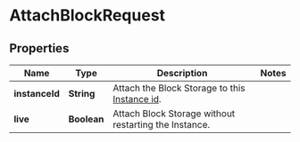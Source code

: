 

# AttachBlockRequest


## Properties

| Name | Type | Description | Notes |
|------------ | ------------- | ------------- | -------------|
|**instanceId** | **String** | Attach the Block Storage to this [Instance id](#operation/list-instances). |  |
|**live** | **Boolean** | Attach Block Storage without restarting the Instance.  |   | Value | Description | | - | ----- | ----------- | |   | true | Attach live, do not restart the instance. | |   | false | Restart the instance and attach the Block Storage. | |  [optional] |



